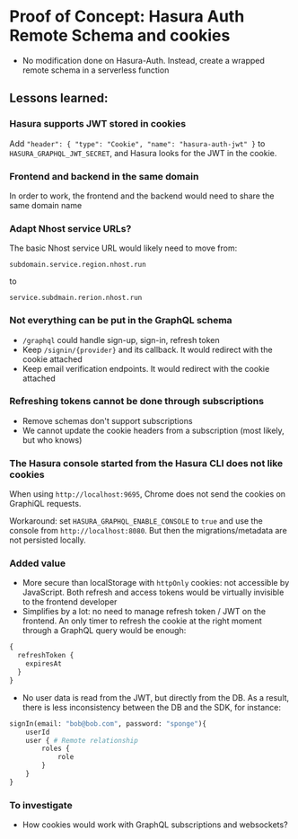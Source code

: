 # Proof of Concept: Hasura Auth Remote Schema and cookies

- No modification done on Hasura-Auth. Instead, create a wrapped remote schema in a serverless function

## Lessons learned:

### Hasura supports JWT stored in cookies

Add `"header": { "type": "Cookie", "name": "hasura-auth-jwt" }` to `HASURA_GRAPHQL_JWT_SECRET`, and Hasura looks for the JWT in the cookie.

### Frontend and backend in the same domain

In order to work, the frontend and the backend would need to share the same domain name

### Adapt Nhost service URLs?

The basic Nhost service URL would likely need to move from:

```
subdomain.service.region.nhost.run
```

to

```
service.subdmain.rerion.nhost.run
```

### Not everything can be put in the GraphQL schema

- `/graphql` could handle sign-up, sign-in, refresh token
- Keep `/signin/{provider}` and its callback. It would redirect with the cookie attached
- Keep email verification endpoints. It would redirect with the cookie attached

### Refreshing tokens cannot be done through subscriptions

- Remove schemas don't support subscriptions
- We cannot update the cookie headers from a subscription (most likely, but who knows)

### The Hasura console started from the Hasura CLI does not like cookies

When using `http://localhost:9695`, Chrome does not send the cookies on GraphiQL requests.

Workaround: set `HASURA_GRAPHQL_ENABLE_CONSOLE` to `true` and use the console from `http://localhost:8080`. But then the migrations/metadata are not persisted locally.

### Added value

- More secure than localStorage with `httpOnly` cookies: not accessible by JavaScript. Both refresh and access tokens would be virtually invisible to the frontend developer
- Simplifies by a lot: no need to manage refresh token / JWT on the frontend. An only timer to refresh the cookie at the right moment through a GraphQL query would be enough:

```graphql
{
  refreshToken {
    expiresAt
  }
}
```

- No user data is read from the JWT, but directly from the DB. As a result, there is less inconsistency between the DB and the SDK, for instance:

```graphql
signIn(email: "bob@bob.com", password: "sponge"){
    userId
    user { # Remote relationship
        roles {
            role
        }
    }
}
```

### To investigate

- How cookies would work with GraphQL subscriptions and websockets?
